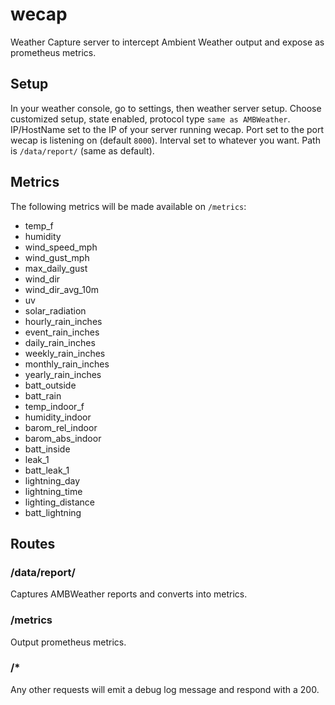 # wecap

Weather Capture server to intercept Ambient Weather output and expose as prometheus metrics.

## Setup

In your weather console, go to settings, then weather server setup. Choose customized setup, state enabled, protocol type `same as AMBWeather`. IP/HostName set to the IP of your server running wecap. Port set to the port wecap is listening on (default `8000`). Interval set to whatever you want. Path is `/data/report/` (same as default).

## Metrics

The following metrics will be made available on `/metrics`:

- temp_f
- humidity
- wind_speed_mph
- wind_gust_mph
- max_daily_gust
- wind_dir
- wind_dir_avg_10m
- uv
- solar_radiation
- hourly_rain_inches
- event_rain_inches
- daily_rain_inches
- weekly_rain_inches
- monthly_rain_inches
- yearly_rain_inches
- batt_outside
- batt_rain
- temp_indoor_f
- humidity_indoor
- barom_rel_indoor
- barom_abs_indoor
- batt_inside
- leak_1
- batt_leak_1
- lightning_day
- lightning_time
- lighting_distance
- batt_lightning

## Routes

### /data/report/

Captures AMBWeather reports and converts into metrics.

### /metrics

Output prometheus metrics.

### /*

Any other requests will emit a debug log message and respond with a 200.
